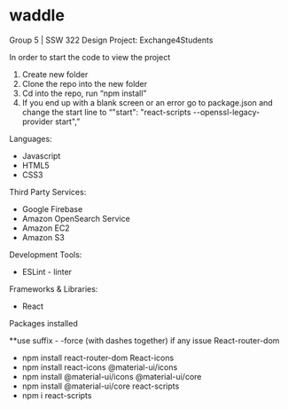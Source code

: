 # waddle
Group 5 | SSW 322 Design Project: Exchange4Students

In order to start the code to view the project
1. Create new folder
2. Clone the repo into the new folder
3. Cd into the repo, run “npm install”
4. If you end up with a blank screen or an error go to package.json and change the start line to “"start": "react-scripts --openssl-legacy-provider start",”

Languages:
- Javascript
- HTML5
- CSS3

Third Party Services:

- Google Firebase 
- Amazon OpenSearch Service
- Amazon EC2
- Amazon S3

Development Tools:

- ESLint - linter

Frameworks & Libraries:
- React

Packages installed 

**use suffix  - -force (with dashes together) if any issue
React-router-dom
- npm install react-router-dom
React-icons
- npm install react-icons
@material-ui/icons
- npm install @material-ui/icons
@material-ui/core
- npm install @material-ui/core
react-scripts
- npm i react-scripts
